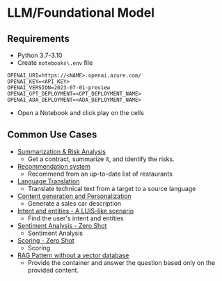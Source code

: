 # LLM/Foundational Model

## Requirements

- Python 3.7-3.10
- Create `notebooks\.env` file

```
OPENAI_URI=https://<NAME>.openai.azure.com/
OPENAI_KEY=<API_KEY>
OPENAI_VERSION=2023-07-01-preview
OPENAI_GPT_DEPLOYMENT=<GPT_DEPLOYMENT_NAME>
OPENAI_ADA_DEPLOYMENT=<ADA_DEPLOYMENT_NAME>
```

- Open a Notebook and click play on the cells

## Common Use Cases

- [Summarization & Risk Analysis](SUMMARIZATION.md)
  - Get a contract, summarize it, and identify the risks.
- [Recommendation system](RECOMMENDATION.md)
  - Recommend from an up-to-date list of restaurants
- [Language Translation](TRANSLATION.md)
  - Translate technical text from a target to a source language
- [Content generation and Personalization](GENERATION.md)
  - Generate a sales car description
- [Intent and entities - A LUIS-like scenario](INTENT.md)
  - Find the user's intent and entities
- [Sentiment Analysis - Zero Shot](SENTIMENT.md)
  - Sentiment Analysis  
- [Scoring - Zero Shot](SCORING.md)
  - Scoring  
- [RAG Pattern without a vector database](RAGNODB.md)
  - Provide the container and answer the question based only on the provided content.
